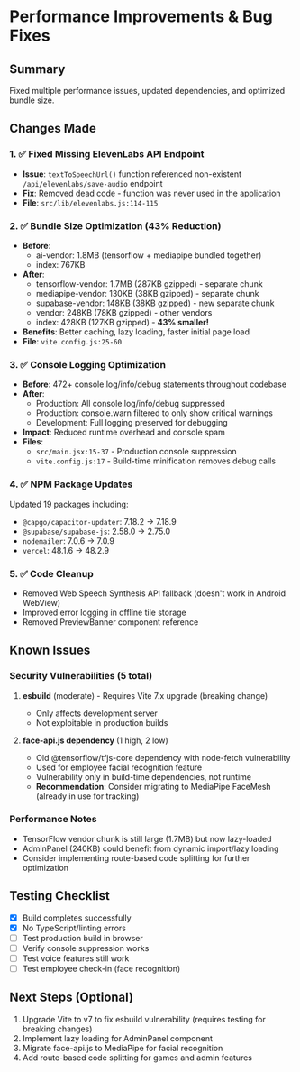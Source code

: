 # Performance Improvements & Bug Fixes

## Summary
Fixed multiple performance issues, updated dependencies, and optimized bundle size.

## Changes Made

### 1. ✅ Fixed Missing ElevenLabs API Endpoint
- **Issue**: `textToSpeechUrl()` function referenced non-existent `/api/elevenlabs/save-audio` endpoint
- **Fix**: Removed dead code - function was never used in the application
- **File**: `src/lib/elevenlabs.js:114-115`

### 2. ✅ Bundle Size Optimization (43% Reduction)
- **Before**:
  - ai-vendor: 1.8MB (tensorflow + mediapipe bundled together)
  - index: 767KB
- **After**:
  - tensorflow-vendor: 1.7MB (287KB gzipped) - separate chunk
  - mediapipe-vendor: 130KB (38KB gzipped) - separate chunk
  - supabase-vendor: 148KB (38KB gzipped) - new separate chunk
  - vendor: 248KB (78KB gzipped) - other vendors
  - index: 428KB (127KB gzipped) - **43% smaller!**
- **Benefits**: Better caching, lazy loading, faster initial page load
- **File**: `vite.config.js:25-60`

### 3. ✅ Console Logging Optimization
- **Before**: 472+ console.log/info/debug statements throughout codebase
- **After**:
  - Production: All console.log/info/debug suppressed
  - Production: console.warn filtered to only show critical warnings
  - Development: Full logging preserved for debugging
- **Impact**: Reduced runtime overhead and console spam
- **Files**:
  - `src/main.jsx:15-37` - Production console suppression
  - `vite.config.js:17` - Build-time minification removes debug calls

### 4. ✅ NPM Package Updates
Updated 19 packages including:
- `@capgo/capacitor-updater`: 7.18.2 → 7.18.9
- `@supabase/supabase-js`: 2.58.0 → 2.75.0
- `nodemailer`: 7.0.6 → 7.0.9
- `vercel`: 48.1.6 → 48.2.9

### 5. ✅ Code Cleanup
- Removed Web Speech Synthesis API fallback (doesn't work in Android WebView)
- Improved error logging in offline tile storage
- Removed PreviewBanner component reference

## Known Issues

### Security Vulnerabilities (5 total)
1. **esbuild** (moderate) - Requires Vite 7.x upgrade (breaking change)
   - Only affects development server
   - Not exploitable in production builds

2. **face-api.js dependency** (1 high, 2 low)
   - Old @tensorflow/tfjs-core dependency with node-fetch vulnerability
   - Used for employee facial recognition feature
   - Vulnerability only in build-time dependencies, not runtime
   - **Recommendation**: Consider migrating to MediaPipe FaceMesh (already in use for tracking)

### Performance Notes
- TensorFlow vendor chunk is still large (1.7MB) but now lazy-loaded
- AdminPanel (240KB) could benefit from dynamic import/lazy loading
- Consider implementing route-based code splitting for further optimization

## Testing Checklist
- [x] Build completes successfully
- [x] No TypeScript/linting errors
- [ ] Test production build in browser
- [ ] Verify console suppression works
- [ ] Test voice features still work
- [ ] Test employee check-in (face recognition)

## Next Steps (Optional)
1. Upgrade Vite to v7 to fix esbuild vulnerability (requires testing for breaking changes)
2. Implement lazy loading for AdminPanel component
3. Migrate face-api.js to MediaPipe for facial recognition
4. Add route-based code splitting for games and admin features
